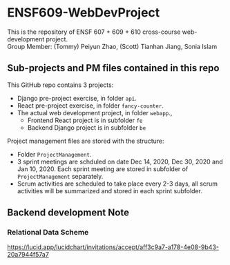 # ENSF609-WebDevProject
This is the repository of ENSF 607 + 609 + 610 cross-course web-development project.  
Group Member: (Tommy) Peiyun Zhao, (Scott) Tianhan Jiang, Sonia Islam

## Sub-projects and PM files contained in this repo
This GitHub repo contains 3 projects:
- Django pre-project exercise, in folder `api`.
- React pre-project exercise, in folder `fancy-counter`.
- The actual web development project, in folder `webapp`.,
  - Frontend React project is in subfolder `fe`
  - Backend Django project is in subfolder `be`

Project management files are stored with the structure:
- Folder `ProjectManagement`.
- 3 sprint meetings are schduled on date Dec 14, 2020, Dec 30, 2020 and Jan 10, 2020. Each sprint meeting are stored in subfolder of `ProjectManagement` separately.
- Scrum activities are scheduled to take place every 2-3 days, all scrum activities will be summarized and stored in each sprint subfolder.

## Backend development Note
### Relational Data Scheme
https://lucid.app/lucidchart/invitations/accept/aff3c9a7-a178-4e08-9b43-20a7944f57a7
